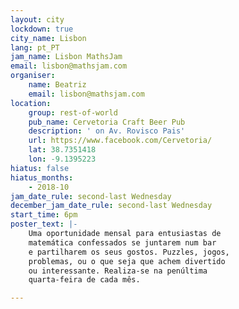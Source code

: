 ```yaml
---
layout: city
lockdown: true
city_name: Lisbon
lang: pt_PT
jam_name: Lisbon MathsJam
email: lisbon@mathsjam.com
organiser:
    name: Beatriz
    email: lisbon@mathsjam.com
location:
    group: rest-of-world
    pub_name: Cervetoria Craft Beer Pub
    description: ' on Av. Rovisco Pais'
    url: https://www.facebook.com/Cervetoria/
    lat: 38.7351418
    lon: -9.1395223
hiatus: false
hiatus_months:
    - 2018-10
jam_date_rule: second-last Wednesday
december_jam_date_rule: second-last Wednesday
start_time: 6pm
poster_text: |-
    Uma oportunidade mensal para entusiastas de
    matemática confessados se juntarem num bar
    e partilharem os seus gostos. Puzzles, jogos,
    problemas, ou o que seja que achem divertido
    ou interessante. Realiza-se na penúltima
    quarta-feira de cada mês.

---
```



